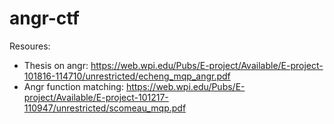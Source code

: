 # angr-ctf

Resoures:
 - Thesis on angr: https://web.wpi.edu/Pubs/E-project/Available/E-project-101816-114710/unrestricted/echeng_mqp_angr.pdf
 - Angr function matching: https://web.wpi.edu/Pubs/E-project/Available/E-project-101217-110947/unrestricted/scomeau_mqp.pdf
